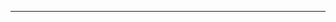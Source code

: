<!--
CO_OP_TRANSLATOR_METADATA:
{
  "original_hash": "cffce88f960004dcc957455277e790f9",
  "translation_date": "2025-08-27T23:42:49+00:00",
  "source_file": "03-GettingStarted/05-stdio-server/README.md",
  "language_code": "tw"
}
-->


---

